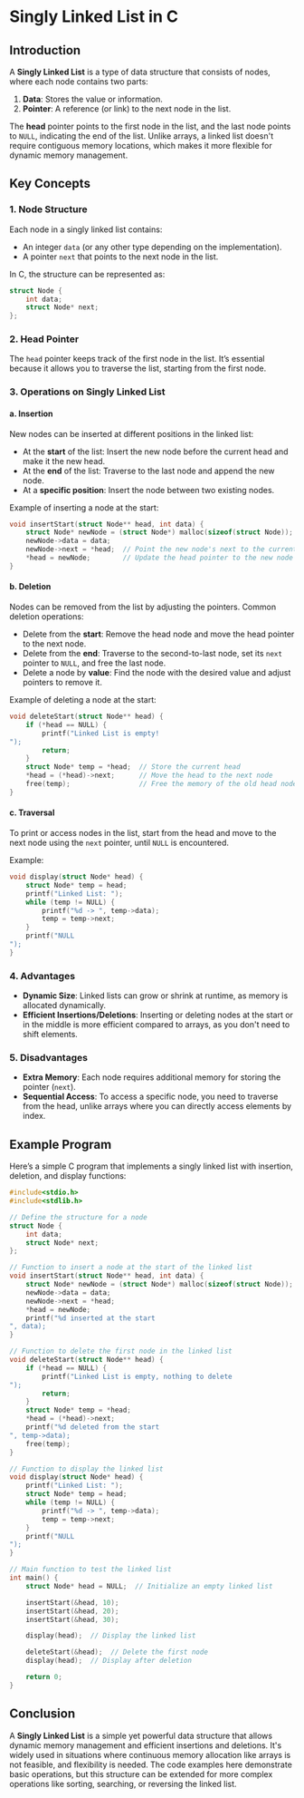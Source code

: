 
# Singly Linked List in C

## Introduction

A **Singly Linked List** is a type of data structure that consists of nodes, where each node contains two parts:
1. **Data**: Stores the value or information.
2. **Pointer**: A reference (or link) to the next node in the list.

The **head** pointer points to the first node in the list, and the last node points to `NULL`, indicating the end of the list. Unlike arrays, a linked list doesn't require contiguous memory locations, which makes it more flexible for dynamic memory management.

## Key Concepts

### 1. **Node Structure**
Each node in a singly linked list contains:
- An integer `data` (or any other type depending on the implementation).
- A pointer `next` that points to the next node in the list.

In C, the structure can be represented as:
```c
struct Node {
    int data;
    struct Node* next;
};
```

### 2. **Head Pointer**
The `head` pointer keeps track of the first node in the list. It’s essential because it allows you to traverse the list, starting from the first node.

### 3. **Operations on Singly Linked List**

#### a. **Insertion**
New nodes can be inserted at different positions in the linked list:
- At the **start** of the list: Insert the new node before the current head and make it the new head.
- At the **end** of the list: Traverse to the last node and append the new node.
- At a **specific position**: Insert the node between two existing nodes.

Example of inserting a node at the start:
```c
void insertStart(struct Node** head, int data) {
    struct Node* newNode = (struct Node*) malloc(sizeof(struct Node));
    newNode->data = data;
    newNode->next = *head;  // Point the new node's next to the current head
    *head = newNode;        // Update the head pointer to the new node
}
```

#### b. **Deletion**
Nodes can be removed from the list by adjusting the pointers. Common deletion operations:
- Delete from the **start**: Remove the head node and move the head pointer to the next node.
- Delete from the **end**: Traverse to the second-to-last node, set its `next` pointer to `NULL`, and free the last node.
- Delete a node by **value**: Find the node with the desired value and adjust pointers to remove it.

Example of deleting a node at the start:
```c
void deleteStart(struct Node** head) {
    if (*head == NULL) {
        printf("Linked List is empty!
");
        return;
    }
    struct Node* temp = *head;  // Store the current head
    *head = (*head)->next;      // Move the head to the next node
    free(temp);                 // Free the memory of the old head node
}
```

#### c. **Traversal**
To print or access nodes in the list, start from the head and move to the next node using the `next` pointer, until `NULL` is encountered.

Example:
```c
void display(struct Node* head) {
    struct Node* temp = head;
    printf("Linked List: ");
    while (temp != NULL) {
        printf("%d -> ", temp->data);
        temp = temp->next;
    }
    printf("NULL
");
}
```

### 4. **Advantages**
- **Dynamic Size**: Linked lists can grow or shrink at runtime, as memory is allocated dynamically.
- **Efficient Insertions/Deletions**: Inserting or deleting nodes at the start or in the middle is more efficient compared to arrays, as you don't need to shift elements.

### 5. **Disadvantages**
- **Extra Memory**: Each node requires additional memory for storing the pointer (`next`).
- **Sequential Access**: To access a specific node, you need to traverse from the head, unlike arrays where you can directly access elements by index.

## Example Program

Here’s a simple C program that implements a singly linked list with insertion, deletion, and display functions:

```c
#include<stdio.h>
#include<stdlib.h>

// Define the structure for a node
struct Node {
    int data;
    struct Node* next;
};

// Function to insert a node at the start of the linked list
void insertStart(struct Node** head, int data) {
    struct Node* newNode = (struct Node*) malloc(sizeof(struct Node));
    newNode->data = data;
    newNode->next = *head;
    *head = newNode;
    printf("%d inserted at the start
", data);
}

// Function to delete the first node in the linked list
void deleteStart(struct Node** head) {
    if (*head == NULL) {
        printf("Linked List is empty, nothing to delete
");
        return;
    }
    struct Node* temp = *head;
    *head = (*head)->next;
    printf("%d deleted from the start
", temp->data);
    free(temp);
}

// Function to display the linked list
void display(struct Node* head) {
    printf("Linked List: ");
    struct Node* temp = head;
    while (temp != NULL) {
        printf("%d -> ", temp->data);
        temp = temp->next;
    }
    printf("NULL
");
}

// Main function to test the linked list
int main() {
    struct Node* head = NULL;  // Initialize an empty linked list

    insertStart(&head, 10);
    insertStart(&head, 20);
    insertStart(&head, 30);

    display(head);  // Display the linked list

    deleteStart(&head);  // Delete the first node
    display(head);  // Display after deletion

    return 0;
}
```

## Conclusion

A **Singly Linked List** is a simple yet powerful data structure that allows dynamic memory management and efficient insertions and deletions. It's widely used in situations where continuous memory allocation like arrays is not feasible, and flexibility is needed. The code examples here demonstrate basic operations, but this structure can be extended for more complex operations like sorting, searching, or reversing the linked list.
